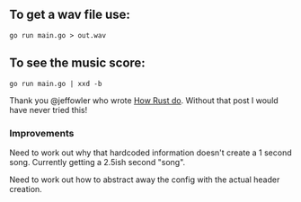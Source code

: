 ## To get a wav file use:

```go run main.go > out.wav```

## To see the music score:

```go run main.go | xxd -b```


Thank you @jeffowler who wrote [How Rust do](http://blog.jfo.click/how-rust-do/).
Without that post I would have never tried this!


### Improvements

Need to work out why that hardcoded information doesn't create a 1 second song.
Currently getting a 2.5ish second "song".

Need to work out how to abstract away the config with the actual header creation.